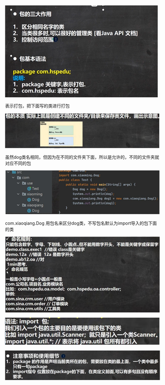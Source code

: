 ![2023.12.18-1](../notes-images/202312181626223.png) 

表示打包，把下面写的类进行打包



![2023.12.18-2](../notes-images/202312181627315.png) 

虽然dog类名相同，但因为在不同的文件夹下面，所以是允许的，不同的文件夹就对应不同的包



![2023.12.18-3](../notes-images/202312181628280.png) 

com.xiaoqiang.Dog 用包名来区分dog类，不写包名默认为import导入的包下面的类



![2023.12.18-4](../notes-images/202312181629301.png) 

![2023.12.18-5](../notes-images/202312181629768.png) 

![2023.12.18-6](../notes-images/202312181629148.png) 